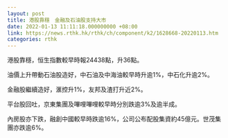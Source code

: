 ```yaml
---
layout: post
title: 港股靠穩　金融及石油股支持大市
date: 2022-01-13 11:11:18.000000000 +08:00
link: https://news.rthk.hk/rthk/ch/component/k2/1628668-20220113.htm
categories: rthk
---
```


港股靠穩，恒生指數較早時報24438點，升36點。

油價上升帶動石油股造好，中石油及中海油較早時升逾1%，中石化升逾2%。

金融股繼續造好，滙控升1%，友邦及渣打升近2%。

平台股回吐，京東集團及嗶哩嗶哩較早時分別跌逾3%及逾半成。

內房股亦下跌，融創中國較早時跌逾16%，公司公布配股集資約45億元。世茂集團亦跌逾6%。
